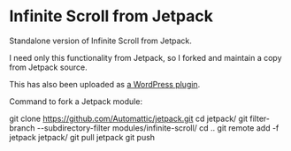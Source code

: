 Infinite Scroll from Jetpack
===============

Standalone version of Infinite Scroll from Jetpack.

I need only this functionality from Jetpack, so I forked and maintain a copy
from Jetpack source.

This has also been uploaded as [a WordPress plugin](https://wordpress.org/plugins/infinite-scroll-from-jetpack/).

Command to fork a Jetpack module:

git clone https://github.com/Automattic/jetpack.git
cd jetpack/
git filter-branch --subdirectory-filter modules/infinite-scroll/
cd ..
git remote add -f jetpack jetpack/
git pull jetpack
git push
